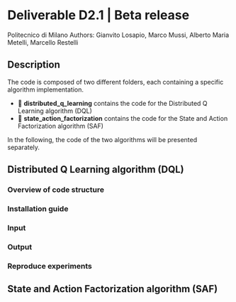# Deliverable D2.1 | Beta release

Politecnico di Milano
Authors: Gianvito Losapio, Marco Mussi, Alberto Maria Metelli, Marcello Restelli

## Description
The code is composed of two different folders, each containing a specific algorithm implementation.

- :open_file_folder: **distributed_q_learning** contains the code for the Distributed Q Learning algorithm (DQL)
- :open_file_folder: **state_action_factorization** contains the code for the State and Action Factorization algorithm (SAF)

In the following, the code of the two algorithms will be presented separately.

## Distributed Q Learning algorithm (DQL)

### Overview of code structure


### Installation guide


### Input

### Output

### Reproduce experiments


## State and Action Factorization algorithm (SAF)

